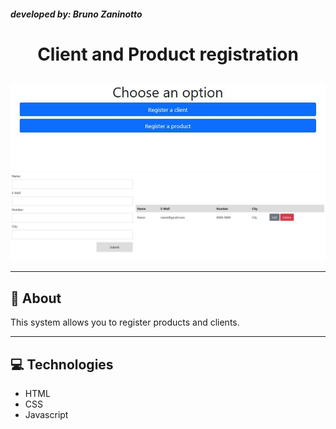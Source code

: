 ###### **developed by: Bruno Zaninotto**

<h1 align = 'center'>Client and Product registration  </h1>
<h2 align = 'center'>
</h2>
<p float="left">
  <img src="./assets/screenshot1.jpg"/>
  <img src="./assets/screenshot2.jpg"/>
</p>

---

## 📗 About

This system allows you to register products and clients.

---

## 💻 Technologies

- HTML
- CSS
- Javascript


